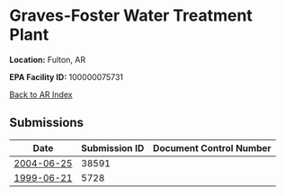 # Graves-Foster Water Treatment Plant

**Location:** Fulton, AR

**EPA Facility ID:** 100000075731

[Back to AR Index](../../index.md)

## Submissions

| Date | Submission ID | Document Control Number |
|------|--------------|-------------------------|
| [2004-06-25](submissions/38591.md) | 38591 |  |
| [1999-06-21](submissions/5728.md) | 5728 |  |

